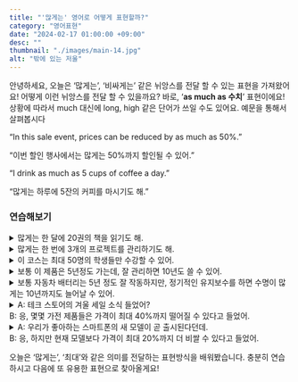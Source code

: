 ```yaml
---
title: "'많게는' 영어로 어떻게 표현할까?"
category: "영어표현"
date: "2024-02-17 01:00:00 +09:00"
desc: ""
thumbnail: "./images/main-14.jpg"
alt: "밖에 있는 저울"
---
```


안녕하세요, 오늘은 ‘많게는’, ‘비싸게는’ 같은 뉘앙스를 전달 할 수 있는 표현을 가져왔어요! 어떻게 이런 뉘앙스를 전달 할 수 있을까요? 바로, ‘**as much as 수치**’ 표현이에요! 상황에 따라서 much 대신에 long, high 같은 단어가 쓰일 수도 있어요. 예문을 통해서 살펴봅시다

“In this sale event, prices can be reduced by as much as 50%.”

“이번 할인 행사에서는 많게는 50%까지 할인될 수 있어.”

“I drink as much as 5 cups of coffee a day.”

“많게는 하루에 5잔의 커피를 마시기도 해.”

### 연습해보기

<details>
  <summary>많게는 한 달에 20권의 책을 읽기도 해.</summary>
  <span>I read as many as 20 books in a month.</span>
</details>

<details>
 <summary>많게는 한 번에 3개의 프로젝트를 관리하기도 해.</summary>
  <span>I manage as many as three projects at a time.</span>
</details>

<details>
  <summary>이 코스는 최대 50명의 학생들만 수강할 수 있어.</summary>
  <span>This course can accommodate as many as 50 students.</span>
</details>

<details>
  <summary>보통 이 제품은 5년정도 가는데, 잘 관리하면 10년도 쓸 수 있어.</summary>
  <span>This product typically lasts for as long as five years, but with proper care, it can last as long as ten years.</span>
</details>

<details>
  <summary>보통 자동차 배터리는 5년 정도 잘 작동하지만, 정기적인 유지보수를 하면 수명이 많게는 10년까지도 늘어날 수 있어.</summary>
  <span>Typically, a car battery will function well for as long as five years, but with regular maintenance, its lifespan can stretch to as long as ten years.</span>
</details>

<details>
  <summary>A: 테크 스토어의 겨울 세일 소식 들었어?<br>B: 응, 몇몇 가전 제품들은 가격이 최대 40%까지 떨어질 수 있다고 들었어.</summary>
  <span>A: Did you hear about the winter sale at the tech store?<br>
B: Yeah, I heard prices could drop by as much as 40% on some gadgets.</span>
</details>

<details>
  <summary>A: 우리가 좋아하는 스마트폰의 새 모델이 곧 출시된다던데.<br>
B: 응, 하지만 현재 모델보다 가격이 최대 20%까지 더 비쌀 수 있다고 들었어.</summary>
  <span>A: I heard the new model of our favorite smartphone is coming out soon.<br>
B: Yeah, but I also heard the price might be as much as 20% higher than the current model.</span>

</details>

오늘은 ‘많게는’, ‘최대’와 같은 의미를 전달하는 표현방식을 배워봤습니다. 충분히 연습하시고 다음에 또 유용한 표현으로 찾아올게요!
